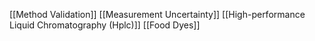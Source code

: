 [[Method Validation]]
[[Measurement Uncertainty]]
[[High-performance Liquid Chromatography (Hplc)]]
[[Food Dyes]]

